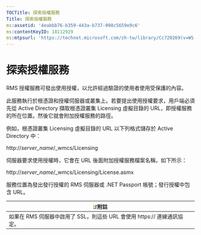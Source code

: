 ```yaml
---
TOCTitle: 探索授權服務
Title: 探索授權服務
ms:assetid: '4eabbb76-b359-443a-b737-098c5659e9c6'
ms:contentKeyID: 18112929
ms:mtpsurl: 'https://technet.microsoft.com/zh-tw/library/Cc720269(v=WS.10)'
---
```


探索授權服務
============

RMS 授權服務可發出使用授權，以允許經過驗證的使用者使用受保護的內容。

此服務執行於根憑證和授權伺服器或叢集上。若要提出使用授權要求，用戶端必須先從 Active Directory 擷取根憑證叢集 Licensing 虛擬目錄的 URL，即授權服務的所在位置。然後它就會附加授權服務的路徑。

例如，根憑證叢集 Licensing 虛擬目錄的 URL 以下列格式儲存於 Active Directory 中：

http://*server\_name*/\_wmcs/Licensing

伺服器要求使用授權時，它會在 URL 後面附加授權服務檔案名稱，如下所示：

http://*server\_name*/\_wmcs/Licensing/License.asmx

服務位置為發出發行授權的 RMS 伺服器或 .NET Passport 帳號；發行授權中包含 URL。

| ![](images/Cc720269.note(WS.10).gif)附註    |
|--------------------------------------------------------------------------|
| 如果在 RMS 伺服器中啟用了 SSL，則這些 URL 會使用 https:// 連線通訊協定。 |
